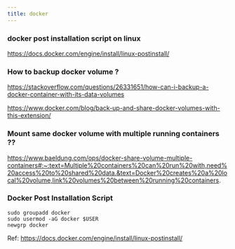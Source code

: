 ```yaml
---
title: docker
---
```


### docker post installation script on linux 

https://docs.docker.com/engine/install/linux-postinstall/


### How to backup docker volume ? 

https://stackoverflow.com/questions/26331651/how-can-i-backup-a-docker-container-with-its-data-volumes

https://www.docker.com/blog/back-up-and-share-docker-volumes-with-this-extension/

### Mount same docker volume with multiple running containers ??

https://www.baeldung.com/ops/docker-share-volume-multiple-containers#:~:text=Multiple%20containers%20can%20run%20with,need%20access%20to%20shared%20data.&text=Docker%20creates%20a%20local%20volume,link%20volumes%20between%20running%20containers.

### Docker Post Installation Script

```shell
sudo groupadd docker
sudo usermod -aG docker $USER
newgrp docker
```

Ref: https://docs.docker.com/engine/install/linux-postinstall/